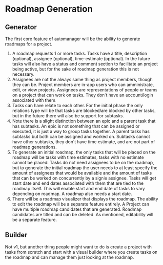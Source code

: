 # Roadmap Generation

## Generator

The first core feature of automanager will be the ability to generate roadmaps for a project.

1. A roadmap requests 1 or more tasks. Tasks have a title, description (optional), assignee (optional), time-estimate (optional). In the future tasks will also have a status and comment section to facilitate an project being active, but for the sake of roadmap generation this is not necessary.
2. Assignees are not the always same thing as project members, though they can be. Project members are in-app users who can amministrate, edit, or view projects. Assignees are representations of people or teams on a project that can work on tasks. They don't have an account/login associated with them.
3. Tasks can have relate to each other. For the initial phase the only relations type will be that tasks are blocked/are blocked by other tasks, but in the future there will also be support for subtasks.
4. Note there is a slight distinction between an epic and a parent task that has subtasks. An epic is not something that can be assigned or executed, it is just a way to group tasks together. A parent tasks has subtasks but both can be assigned and worked on. Subtasks cannot have other subtasks, they don't have time estimate, and are not part of roadmap generations.
5. To generate an initial roadmap, the only tasks that will be placed on the roadmap will be tasks with time estimates, tasks with no estimate cannot be placed. Tasks do not need assignees to be on the roadmap, but to generate the initial roadmap the user needs to at least specify the amount of assignees that would be available and the amount of tasks that can be worked on concurrently by a signle assignee. Tasks will get start date and end dates associated with them that are tied to the roadmap itself. This will enable start and end date of tasks to vary depending on roadmap. A roadmap also needs a start date.
6. There will be a roadmap visualizer that displays the roadmap. The ability to edit the roadmap will be a separate feature entirely. A Project can have multiple roadmap candidates that are generated. Roadmap candidates are titled and can be deleted. As mentioned, editability will be a separate feature.

## Builder

Not v1, but another thing people might want to do is create a project with tasks from scratch and start with a visual builder where you create tasks on the roadmap and can manage them just looking at the roadmap.
